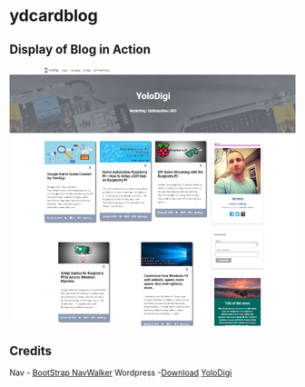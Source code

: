 # ydcardblog


Display of Blog in Action
-------------------------

![GitHub Example](https://github.com/jmrlgg/ydcardblog/blob/master/theme_example_github.png)




Credits
--------

Nav - [BootStrap NavWalker](https://github.com/wp-bootstrap/wp-bootstrap-navwalker)
Wordpress -[Download](https://wordpress.org/)
[YoloDigi](https://yolodigi.com/)